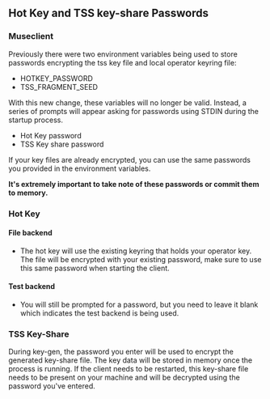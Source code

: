 ## Hot Key and TSS key-share Passwords

### Museclient
Previously there were two environment variables being used to store passwords encrypting the tss key file and local operator keyring file:

* HOTKEY_PASSWORD
* TSS_FRAGMENT_SEED

With this new change, these variables will no longer be valid.
Instead, a series of prompts will appear asking for passwords using STDIN during the startup process.

* Hot Key password
* TSS Key share password

If your key files are already encrypted, you can use the same passwords you provided in the environment variables.

**It's extremely important to take note of these passwords or commit them to memory.**

### Hot Key

#### File backend

* The hot key will use the existing keyring that holds your operator key. The file will be encrypted with your existing password,
make sure to use this same password when starting the client.

#### Test backend

* You will still be prompted for a password, but you need to leave it blank which indicates the test backend is being used. 

### TSS Key-Share

During key-gen, the password you enter will be used to encrypt the generated key-share file. The key data will be stored in
memory once the process is running. If the client needs to be restarted, this key-share file needs to be present on your
machine and will be decrypted using the password you've entered.